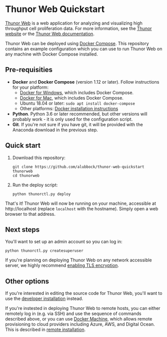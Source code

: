 # Thunor Web Quickstart

[Thunor Web](https://github.com/alubbock/thunor-web) is a web application for
analyzing and visualizing high throughput cell proliferation data. For more
information, see the [Thunor website](https://www.thunor.net) or the
[Thunor Web documentation](https://docs.thunor.net).

Thunor Web can be deployed using
[Docker Compose](https://docs.docker.com/compose/). This repository contains
an example configuration which you can use to run Thunor Web on any
machine with Docker Compose installed.

## Pre-requisities

* **Docker** and **Docker Compose** (version 1.12 or later). Follow instructions for your platform:
    * [Docker for Windows](https://docs.docker.com/docker-for-windows/), which includes Docker Compose.
    * [Docker for Mac](https://docs.docker.com/docker-for-mac/), which includes Docker Compose.
    * Ubuntu 18.04 or later: `sudo apt install docker-compose`
    * Other platforms: [Docker installation instructions](https://docs.docker.com/install/)
* **Python**. Python 3.6 or later recommended, but other versions will probably work - it is only used for the configuration script.
* **Git**. If you're not sure if you have git, it will be provided with the Anaconda download in the previous step.

## Quick start

1. Download this repository:

    ```
    git clone https://github.com/alubbock/thunor-web-quickstart thunorweb
    cd thunorweb
    ```

2. Run the deploy script:

    ```
    python thunorctl.py deploy
    ```

That's it! Thunor Web will now be running on your machine, accessible at
http://localhost (replace `localhost` with the hostname). Simply open
a web browser to that address.

## Next steps

You'll want to set up an admin account so you can log in:

    python thunorctl.py createsuperuser

If you're planning on deploying Thunor Web on any network
accessible server, we highly recommend [enabling TLS encryption](https://docs.thunor.net/enable-https-encryption).

## Other options

If you're interested in editing the source code for Thunor Web,
you'll want to use the [developer installation](https://docs.thunor.net/developer-installation)
instead.

If you're instested in deploying Thunor Web to remote hosts,
you can either remotely log in (e.g. via SSH) and use the
sequence of commands described above, or you can use
[Docker Machine](https://docs.docker.com/machine/overview/),
which allows remote provisioning to cloud providers including
Azure, AWS, and Digital Ocean. This is described in
[remote installation](https://docs.thunor.net/remote-installation).
